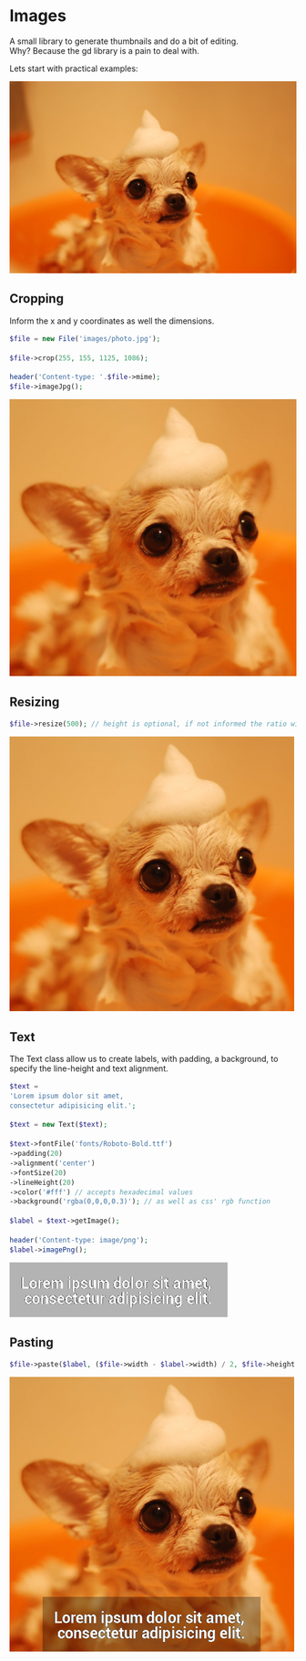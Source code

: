 # Images

A small library to generate thumbnails and do a bit of editing.  
Why? Because the gd library is a pain to deal with.

Lets start with practical examples:

<img src="exmp-original.jpeg" alt="original" title="original" width="700" />

## Cropping

Inform the x and y coordinates as well the dimensions.
```php
$file = new File('images/photo.jpg');

$file->crop(255, 155, 1125, 1086);

header('Content-type: '.$file->mime);
$file->imageJpg();
```

<img src="exmp-cropped.jpg" alt="cropped" title="cropped" width="700" />

## Resizing

```php
$file->resize(500); // height is optional, if not informed the ratio will be maintained
```

<img src="exmp-resized.jpg" alt="resized" title="resized" width="500" />

## Text

The Text class allow us to create labels, with padding, a background, 
to specify the line-height and text alignment.

```php
$text = 
'Lorem ipsum dolor sit amet, 
consectetur adipisicing elit.';

$text = new Text($text);

$text->fontFile('fonts/Roboto-Bold.ttf')
->padding(20)
->alignment('center')
->fontSize(20)
->lineHeight(20)
->color('#fff') // accepts hexadecimal values
->background('rgba(0,0,0,0.3)'); // as well as css' rgb function

$label = $text->getImage();

header('Content-type: image/png');
$label->imagePng();
```

<img src="exmp-text.png" alt="text" title="text" />

## Pasting

```php
$file->paste($label, ($file->width - $label->width) / 2, $file->height - $label->height);
```

<img src="exmp-labeled.jpg" alt="labeled" title="labeled" />
